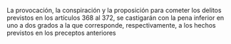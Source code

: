 La provocación, la conspiración y la proposición para cometer los delitos previstos en los artículos 368 al 372, se castigarán con la pena inferior en uno a dos grados a la que corresponde, respectivamente, a los hechos previstos en los preceptos anteriores